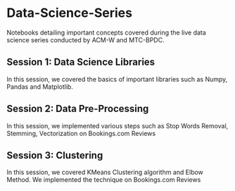 # Data-Science-Series
Notebooks detailing important concepts covered during the live data science series conducted by ACM-W and MTC-BPDC.

## Session 1: Data Science Libraries
In this session, we covered the basics of important libraries such as Numpy, Pandas and Matplotlib. 

## Session 2: Data Pre-Processing
In this session, we implemented various steps such as Stop Words Removal, Stemming, Vectorization on Bookings.com Reviews

## Session 3: Clustering
In this session, we covered KMeans Clustering algorithm and Elbow Method. We implemented the technique on Bookings.com Reviews
